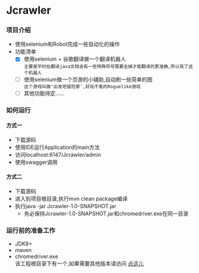 # Jcrawler
### 项目介绍
- 使用selenium和Robot完成一些自动化的操作
- 功能清单
    - [x] 使用selenium + 谷歌翻译做一个翻译机器人<br>`主要是平时在翻译java文档会有一些特殊符号需要去掉才能翻译的更准确,所以有了这个机器人`
    - [ ] 使用selenium做一个页游的小辅助,自动刷一些简单的图<br>`这个游戏叫做'出发吧冒险家',好玩不氪的Roguelike游戏`
    - [ ] 其他功能待定......
### 如何运行
#### 方式一
- 下载源码
- 使用IDE运行Application的main方法
- 访问localhost:6147/Jcrawler/admin
- 使用swagger调用
#### 方式二
- 下载源码
- 进入到项目根目录,执行mvn clean package编译
- 执行java -jar Jcrawler-1.0-SNAPSHOT.jar
    - 务必保持Jcrawler-1.0-SNAPSHOT.jar和chromedriver.exe在同一目录
### 运行前的准备工作
- JDK8+
- maven
- chromedriver.exe<br>
该工程根目录下有一个,如果需要其他版本请访问 [点这儿](https://sites.google.com/a/chromium.org/chromedriver/downloads)
